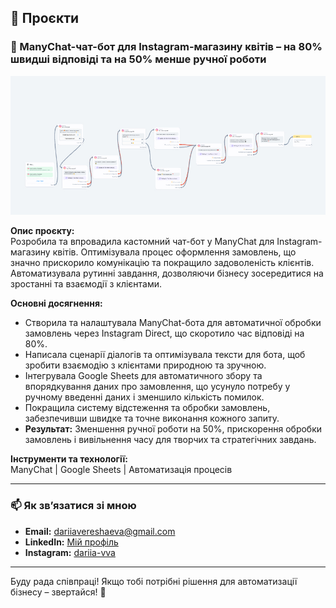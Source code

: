 ## 🌟 Проєкти  

### 📌 ManyChat-чат-бот для Instagram-магазину квітів – на 80% швидші відповіді та на 50% менше ручної роботи  

![Скріншот ChatBot for Flower Shop](https://raw.githubusercontent.com/dariia-vva/screenshots/main/IMG_0476.jpeg)  

**Опис проєкту:**  
Розробила та впровадила кастомний чат-бот у ManyChat для Instagram-магазину квітів. Оптимізувала процес оформлення замовлень, що значно прискорило комунікацію та покращило задоволеність клієнтів. Автоматизувала рутинні завдання, дозволяючи бізнесу зосередитися на зростанні та взаємодії з клієнтами.  

**Основні досягнення:**  
- Створила та налаштувала ManyChat-бота для автоматичної обробки замовлень через Instagram Direct, що скоротило час відповіді на 80%.  
- Написала сценарії діалогів та оптимізувала тексти для бота, щоб зробити взаємодію з клієнтами природною та зручною.  
- Інтегрувала Google Sheets для автоматичного збору та впорядкування даних про замовлення, що усунуло потребу у ручному введенні даних і зменшило кількість помилок.  
- Покращила систему відстеження та обробки замовлень, забезпечивши швидке та точне виконання кожного запиту.  
- **Результат:** Зменшення ручної роботи на 50%, прискорення обробки замовлень і вивільнення часу для творчих та стратегічних завдань.  

**Інструменти та технології:**  
ManyChat | Google Sheets | Автоматизація процесів  

---

### 📫 Як зв’язатися зі мною  
- **Email:** dariiavereshaeva@gmail.com  
- **LinkedIn:** [Мій профіль](https://www.linkedin.com/in/%D0%B4%D0%B0%D1%80%D1%96%D1%8F-%D0%B2%D0%B5%D1%80%D0%B5%D1%89%D0%B0%D1%94%D0%B2%D0%B0-496464330?utm_source=share&utm_campaign=share_via&utm_content=profile&utm_medium=ios_app)  
- **Instagram:** [dariia-vva](https://www.instagram.com/dariia.v.va?igsh=MThxNDBraDFhaGZsOQ%3D%3D&utm_source=qr)  

---

Буду рада співпраці! Якщо тобі потрібні рішення для автоматизації бізнесу – звертайся! 🚀
